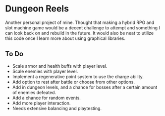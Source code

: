# Dungeon Reels

Another personal project of mine. Thought that making a hybrid RPG and slot machine game would be a decent challenge to attempt and something I can look back on and rebuild in the future. It would also be neat to utilize this code once I learn more about using graphical libraries.


## **To Do**

- Scale armor and health buffs with player level.
- Scale enemies with player level.
- Implement a regenerative point system to use the charge ability.
- Add option to rest after battle or choose from other options.
- Add in dungeon levels, and a chance for bosses after a certain amount of enemies defeated.
- Add a chance for random events.
- Add more player interaction.
- Needs extensive balancing and playtesting.
